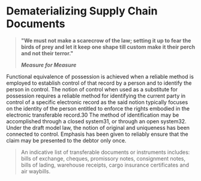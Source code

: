 # Dematerializing Supply Chain Documents 



> **"We must not make a scarecrow of the law; setting it up to fear the birds of prey and let it keep one shape till custom make it their perch and not their terror."**
>
> _**Measure for Measure**_











Functional equivalence of possession is achieved when a reliable method is employed to establish control of that record by a person and to identify the person in control. The notion of control when used as a substitute for possession requires a reliable method for identifying the current party in control of a specific electronic record as the said notion typically focuses on the identity of the person entitled to enforce the rights embodied in the electronic transferable record.30 The method of identification may be accomplished through a closed system31, or through an open system32. Under the draft model law, the notion of original and uniqueness has been connected to control. Emphasis has been given to reliably ensure that the claim may be presented to the debtor only once.







> An indicative list of transferable documents or instruments includes: bills of exchange, cheques, promissory notes, consignment notes, bills of lading, warehouse receipts, cargo insurance certificates and air waybills.



